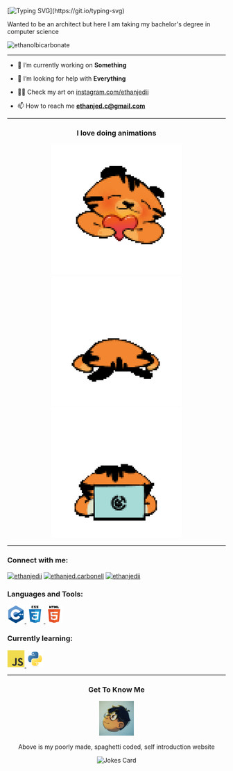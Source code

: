 [![Typing SVG](https://readme-typing-svg.demolab.com?font=Fira+Code&weight=500&size=50&pause=1000&color=29D456&vCenter=true&random=false&width=900&height=80&lines=Hi%2C+im+Ethan;A+beginner%2C+still+learning;ughhhhhhhhh...)](https://git.io/typing-svg)

Wanted to be an architect but here I am taking my bachelor's degree in computer science
<p align="left"> <img src="https://komarev.com/ghpvc/?username=ethanolbicarbonate&label=Profile%20views&color=grey&style=flat" alt="ethanolbicarbonate" /> </p>

---
- 🔭 I’m currently working on **Something**

- 🤝 I’m looking for help with **Everything**

- 👨‍💻 Check my art on [instagram.com/ethanjedii](https://instagram.com/ethanjedii)

- 📫 How to reach me **ethanjed.c@gmail.com**
---

<h3 align="center">I love doing animations</h3>
<div align="center">
  <img src="Caleb_Heart+nobg.gif" alt="GIF 1" width="300" />
  <img src="caleb_distressed+nobg.gif" alt="GIF 2" width="300" />
  <img src="caleb_kapoy+nobg.gif" alt="GIF 3" width="300" />
</div>

---
<h3 align="left">Connect with me:</h3>
<p align="left">
<a href="https://twitter.com/ethanjedii" target="blank"><img align="center" src="https://raw.githubusercontent.com/rahuldkjain/github-profile-readme-generator/master/src/images/icons/Social/twitter.svg" alt="ethanjedii" height="30" width="40" /></a>
<a href="https://fb.com/ethanjed.carbonell" target="blank"><img align="center" src="https://raw.githubusercontent.com/rahuldkjain/github-profile-readme-generator/master/src/images/icons/Social/facebook.svg" alt="ethanjed.carbonell" height="30" width="40" /></a>
<a href="https://instagram.com/ethanjedii" target="blank"><img align="center" src="https://raw.githubusercontent.com/rahuldkjain/github-profile-readme-generator/master/src/images/icons/Social/instagram.svg" alt="ethanjedii" height="30" width="40" /></a>
</p>

<h3 align="left">Languages and Tools:</h3>
<p align="left"> <a href="https://www.w3schools.com/cpp/" target="_blank" rel="noreferrer"> <img src="https://raw.githubusercontent.com/devicons/devicon/master/icons/cplusplus/cplusplus-original.svg" alt="cplusplus" width="40" height="40"/> </a> <a href="https://www.w3schools.com/css/" target="_blank" rel="noreferrer"> <img src="https://raw.githubusercontent.com/devicons/devicon/master/icons/css3/css3-original-wordmark.svg" alt="css3" width="40" height="40"/> </a> <a href="https://www.w3.org/html/" target="_blank" rel="noreferrer"> <img src="https://raw.githubusercontent.com/devicons/devicon/master/icons/html5/html5-original-wordmark.svg" alt="html5" width="40" height="40"/> </a> </p>

<h3 align="left">Currently learning:</h3>
<p align="left"> <a href="https://developer.mozilla.org/en-US/docs/Web/JavaScript" target="_blank" rel="noreferrer"> <img src="https://raw.githubusercontent.com/devicons/devicon/master/icons/javascript/javascript-original.svg" alt="javascript" width="40" height="40"/> </a> <a href="https://www.python.org" target="_blank" rel="noreferrer"> <img src="https://raw.githubusercontent.com/devicons/devicon/master/icons/python/python-original.svg" alt="python" width="40" height="40"/> </a> </p>

---

<h3 align="center">Get To Know Me</h3>
<p align="center"> <a href="https://main--ethan-introduction.netlify.app/" target="_blank" rel="noreferrer"> <img src="Profile.jpg" alt="profile" width="80" height="80"/> </a> </p>
<p align="center">
  Above is my poorly made, spaghetti coded, self introduction website
</p>

<p align="center">
  <img src="https://readme-jokes.vercel.app/api" alt="Jokes Card" />
</p>

